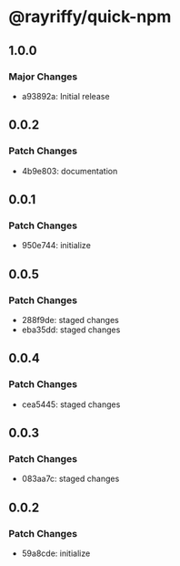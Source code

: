 # @rayriffy/quick-npm

## 1.0.0

### Major Changes

- a93892a: Initial release

## 0.0.2

### Patch Changes

- 4b9e803: documentation

## 0.0.1

### Patch Changes

- 950e744: initialize

## 0.0.5

### Patch Changes

- 288f9de: staged changes
- eba35dd: staged changes

## 0.0.4

### Patch Changes

- cea5445: staged changes

## 0.0.3

### Patch Changes

- 083aa7c: staged changes

## 0.0.2

### Patch Changes

- 59a8cde: initialize
